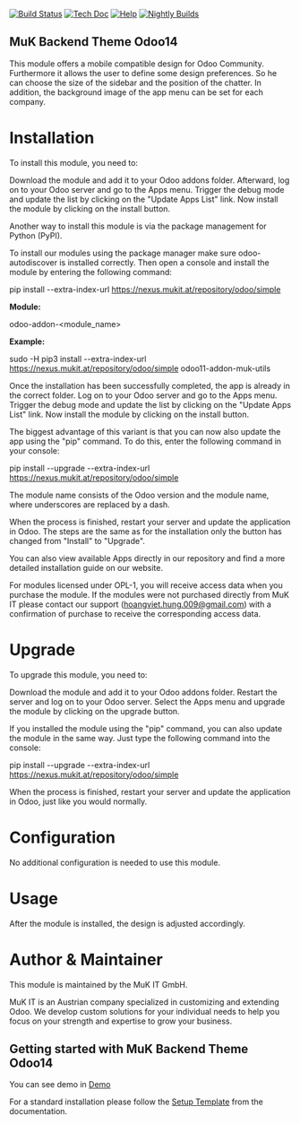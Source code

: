 [![Build Status](http://runbot.odoo.com/runbot/badge/flat/1/master.svg)](https://github.com/hoangviethung/muk_backend_theme_odoo14)
[![Tech Doc](http://img.shields.io/badge/master-docs-875A7B.svg?style=flat&colorA=8F8F8F)](https://github.com/hoangviethung/muk_backend_theme_odoo14)
[![Help](http://img.shields.io/badge/master-help-875A7B.svg?style=flat&colorA=8F8F8F)](https://github.com/hoangviethung/muk_backend_theme_odoo14)
[![Nightly Builds](http://img.shields.io/badge/master-nightly-875A7B.svg?style=flat&colorA=8F8F8F)](https://github.com/hoangviethung/muk_backend_theme_odoo14)

## MuK Backend Theme Odoo14

This module offers a mobile compatible design for Odoo Community. Furthermore it allows the user to define some design preferences. So he can choose the size of the sidebar and the position of the chatter. In addition, the background image of the app menu can be set for each company.

# Installation

To install this module, you need to:

Download the module and add it to your Odoo addons folder. Afterward, log on to your Odoo server and go to the Apps menu. Trigger the debug mode and update the list by clicking on the "Update Apps List" link. Now install the module by clicking on the install button.

Another way to install this module is via the package management for Python (PyPI).

To install our modules using the package manager make sure odoo-autodiscover is installed correctly. Then open a console and install the module by entering the following command:

pip install --extra-index-url https://nexus.mukit.at/repository/odoo/simple <module>

<b>Module:</b>

odoo<version>-addon-<module_name>

<b>Example:</b>

sudo -H pip3 install --extra-index-url https://nexus.mukit.at/repository/odoo/simple odoo11-addon-muk-utils

Once the installation has been successfully completed, the app is already in the correct folder. Log on to your Odoo server and go to the Apps menu. Trigger the debug mode and update the list by clicking on the "Update Apps List" link. Now install the module by clicking on the install button.

The biggest advantage of this variant is that you can now also update the app using the "pip" command. To do this, enter the following command in your console:

pip install --upgrade --extra-index-url https://nexus.mukit.at/repository/odoo/simple <module>

The module name consists of the Odoo version and the module name, where underscores are replaced by a dash.

When the process is finished, restart your server and update the application in Odoo. The steps are the same as for the installation only the button has changed from "Install" to "Upgrade".

You can also view available Apps directly in our repository and find a more detailed installation guide on our website.

For modules licensed under OPL-1, you will receive access data when you purchase the module. If the modules were not purchased directly from MuK IT please contact our support (hoangviet.hung.009@gmail.com) with a confirmation of purchase to receive the corresponding access data.

# Upgrade

To upgrade this module, you need to:

Download the module and add it to your Odoo addons folder. Restart the server and log on to your Odoo server. Select the Apps menu and upgrade the module by clicking on the upgrade button.

If you installed the module using the "pip" command, you can also update the module in the same way. Just type the following command into the console:

pip install --upgrade --extra-index-url https://nexus.mukit.at/repository/odoo/simple <module>

When the process is finished, restart your server and update the application in Odoo, just like you would normally.

# Configuration

No additional configuration is needed to use this module.

# Usage

After the module is installed, the design is adjusted accordingly.

# Author & Maintainer

This module is maintained by the MuK IT GmbH.

MuK IT is an Austrian company specialized in customizing and extending Odoo. We develop custom solutions for your individual needs to help you focus on your strength and expertise to grow your business.

## Getting started with MuK Backend Theme Odoo14

You can see demo in <a  href="https://demo.mukit.at/" target="_blank" rel="noopener noreferrer">Demo</a>

For a standard installation please follow the <a href="https://github.com/hoangviethung/muk_backend_theme_odoo14" target="_blank" rel="noopener noreferrer">Setup Template</a>
from the documentation.